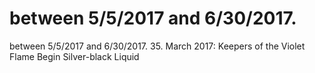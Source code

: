 # between 5/5/2017 and 6/30/2017.

between 5/5/2017 and 6/30/2017.
35. March 2017: Keepers of the Violet Flame Begin Silver-black Liquid